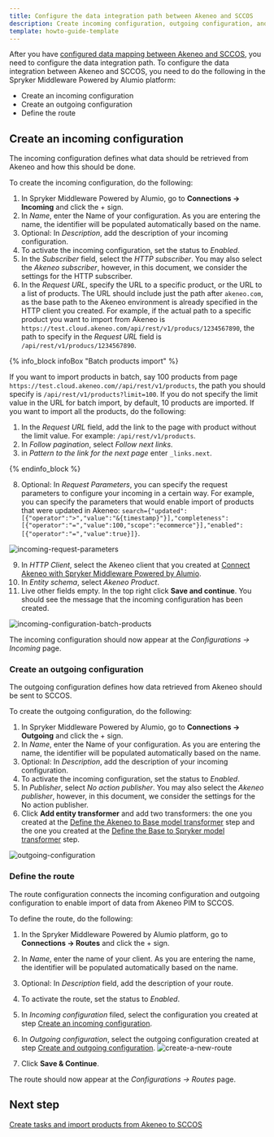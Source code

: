 ```yaml
---
title: Configure the data integration path between Akeneo and SCCOS
description: Create incoming configuration, outgoing configuration, and route in the Spryker Middleware Powered by Alumio
template: howto-guide-template
---
```


After you have [configured data mapping between Akeneo and SCCOS](/docs/pbc/all/data-exchange/{{page.version}}/spryker-middleware-powered-by-alumio/integration-apps/akeneo-pim-integration-app/configure-the-akeneo-pim-integration-app/3-configure-data-mapping-between-akeneo-and-sccos.html), you need to configure the data integration path.
To configure the data integration between Akeneo and SCCOS, you need to do the following in the Spryker Middleware Powered by Alumio platform:

- Create an incoming configuration
- Create an outgoing configuration
- Define the route

## Create an incoming configuration

The incoming configuration defines what data should be retrieved from Akeneo and how this should be done.

To create the incoming configuration, do the following:

1. In Spryker Middleware Powered by Alumio, go to **Connections -> Incoming** and click the + sign.
2. In *Name*, enter the Name of your configuration. As you are entering the name, the identifier will be populated automatically based on the name.
3. Optional: In *Description*, add the description of your incoming configuration.
4. To activate the incoming configuration, set the status to *Enabled*.
5. In the *Subscriber* field, select the *HTTP subscriber*. You may also select the *Akeneo subscriber*, however, in this document, we consider the settings for the HTTP subscriber.
6. In the *Request URL*, specify the URL to a specific product, or the URL to a list of products. The URL should include just the path after `akeneo.com`, as the base path to the Akeneo environment is already specified in the HTTP client you created. For example, if the actual path to a specific product you want to import from Akeneo is `https://test.cloud.akeneo.com/api/rest/v1/producs/1234567890`, the path to specify in the *Request URL* field is `/api/rest/v1/producs/1234567890`. 

{% info_block infoBox "Batch products import" %}

If you want to import products in batch, say 100 products from page `https://test.cloud.akeneo.com//api/rest/v1/products`, the path you should specify is `/api/rest/v1/products?limit=100`. If you do not specify the limit value in the URL for batch import, by default, 10 products are imported. If you want to import all the products, do the following:

1. In the *Request URL* field, add the link to the page with product without the limit value. For example: `/api/rest/v1/products`.
2. In *Follow pagination*, select *Follow next links*.
3. in *Pattern to the link for the next page* enter `_links.next`.

{% endinfo_block %}

8. Optional: In *Request Parameters*, you can specify the request parameters to configure your incoming in a certain way. For example, you can specify the parameters that would enable import of products that were updated in Akeneo: `search={"updated":[{"operator":">","value":"&{timestamp}"}],"completeness":[{"operator":"=","value":100,"scope":"ecommerce"}],"enabled":[{"operator":"=","value":true}]}`.

![incoming-request-parameters](https://spryker.s3.eu-central-1.amazonaws.com/docs/pbc/all/data-exchange/spryker-middleware-powered-by-alumio/integration-apps/akeneo-pim-integration-app/configure-the-akeneo-pim-integration-app/configure-the-data-integration-path-between-akeneo-and-sccos/incoming-request-parameters.png)

9. In *HTTP Client*, select the Akeneo client that you created at [Connect Akeneo with Spryker Middleware Powered by Alumio](/docs/pbc/all/data-exchange/{{page.version}}/spryker-middleware-powered-by-alumio/integration-apps/akeneo-pim-integration-app/configure-the-akeneo-pim-integration-app/connect-the-spryker-middleware-powered-by-alumio-with-akeneo-pim-and-spryker.html#connect-akeneo-with-spryker-middleware-powered-by-alumio).
10. In *Entity schema*, select *Akeneo Product*.
11. Live other fields empty. In the top right click **Save and continue**. You should see the message that the incoming configuration has been created.

![incoming-configuration-batch-products](https://spryker.s3.eu-central-1.amazonaws.com/docs/pbc/all/data-exchange/spryker-middleware-powered-by-alumio/integration-apps/akeneo-pim-integration-app/configure-the-akeneo-pim-integration-app/configure-the-data-integration-path-between-akeneo-and-sccos/incoming-configuration-batch-products.png)

The incoming configuration should now appear at the *Configurations -> Incoming* page.

<!--This is a hidden comment. This configuration is for the Akeneo Subscriber

1. In the Spryker Middleware Powered by Alumio platform, go to **Connections->Incoming** and click the + sign.
2. In *Name*, enter the Name of your configuration. As you are entering the name, the identifier will be populated automatically based on the name.
3. Optional: In the **Description** field, add the description of your incoming configuration.
4. To activate the incoming configuration, set the status to *Enabled*.
5. In the *Subscriber* field, select the subscriber. 
  QUESTION: What is the subscriber, what is each subscriber in the dropdown for, and how do they know which subscriber to select here?
6. In *Entity*, select the entity depending on what data you want to import from Akeneo. For example, to import product abstracts, select *Get list of products*.
7. Leave the *Input transformer* field empty.
8. In *HTTP Client*, select the Akeneo client that you created at this step: [Connect the Spryker Middleware powered by Alumio with Akeneo PIM](#1-connect-the-spryker-middleware-powered-by-alumio-with-akeneo-pim).
10. Live other fields empty. In the top right click **Save and continue**. You should see the message that the incomfing configuration has been created.

![incoming-for-akeneo-product-import.png]
-->

### Create an outgoing configuration

The outgoing configuration defines how data retrieved from Akeneo should be sent to SCCOS.

To create the outgoing configuration, do the following:

1. In Spryker Middleware Powered by Alumio, go to **Connections -> Outgoing** and click the + sign.
2. In *Name*, enter the Name of your configuration. As you are entering the name, the identifier will be populated automatically based on the name.
3. Optional: In *Description*, add the description of your incoming configuration.
4. To activate the incoming configuration, set the status to *Enabled*.
5. In *Publisher*, select *No action publisher*. You may also select the *Akeneo publisher*, however, in this document, we consider the settings for the No action publisher.
6. Click **Add entity transformer** and add two transformers: the one you created at the [Define the Akeneo to Base model transformer](/docs/pbc/all/data-exchange/{{page.version}}/spryker-middleware-powered-by-alumio/integration-apps/akeneo-pim-integration-app/configure-the-akeneo-pim-integration-app/configure-data-mapping-between-akeneo-and-sccos.html#define-the-akeneo-to-base-model-transformer) step and the one you created at the [Define the Base to Spryker model transformer](/docs/pbc/all/data-exchange/{{page.version}}/spryker-middleware-powered-by-alumio/integration-apps/akeneo-pim-integration-app/configure-the-akeneo-pim-integration-app/configure-data-mapping-between-akeneo-and-sccos.html#define-the-base-to-spryker-model-transformer) step.

![outgoing-configuration](https://spryker.s3.eu-central-1.amazonaws.com/docs/pbc/all/data-exchange/spryker-middleware-powered-by-alumio/integration-apps/akeneo-pim-integration-app/configure-the-akeneo-pim-integration-app/configure-the-data-integration-path-between-akeneo-and-sccos/outgoing-configuration.png)

### Define the route

The route configuration connects the incoming configuration and outgoing configuration to enable import of data from Akeneo PIM to SCCOS.

To define the route, do the following:

1. In the Spryker Middleware Powered by Alumio platform, go to **Connections -> Routes** and click the + sign.
2. In *Name*, enter the name of your client. As you are entering the name, the identifier will be populated automatically based on the name.
3. Optional: In *Description* field, add the description of your route.
4. To activate the route, set the status to *Enabled*.
5. In *Incoming configuration* filed, select the configuration you created at step [Create an incoming configuration](#create-an-incoming-configuration).
6. In *Outgoing configuration*, select the outgoing configuration created at step [Create and outgoing configuration](#create-an-outgoing-configuration).
![create-a-new-route](https://spryker.s3.eu-central-1.amazonaws.com/docs/pbc/all/data-exchange/spryker-middleware-powered-by-alumio/integration-apps/akeneo-pim-integration-app/configure-the-akeneo-pim-integration-app/configure-the-data-integration-path-between-akeneo-and-sccos/create-a-new-route.png)

7. Click **Save & Continue**. 

The route should now appear at the *Configurations -> Routes* page.

## Next step
[Create tasks and import products from Akeneo to SCCOS](/docs/pbc/all/data-exchange/{{page.version}}/spryker-middleware-powered-by-alumio/integration-apps/akeneo-pim-integration-app/configure-the-akeneo-pim-integration-app/create-tasks-and-import-products-from-akeneo-to-sccos.html)


